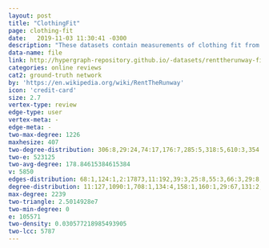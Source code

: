 ```yaml
---
layout: post
title: "ClothingFit"
page: clothing-fit
date:   2019-11-03 11:30:41 -0300
description: "These datasets contain measurements of clothing fit from RentTheRunway."
data-name: file
link: http://hypergraph-repository.github.io/-datasets/renttherunway-final-data.hgf
categories: online reviews
cat2: ground-truth network
by: 'https://en.wikipedia.org/wiki/RentTheRunway'
icon: 'credit-card'
size: 2.7
vertex-type: review
edge-type: user
vertex-meta: -
edge-meta: -
two-max-degree: 1226
maxhesize: 407
two-degree-distribution: 306:8,29:24,74:17,176:7,285:5,318:5,610:3,354:2,563:2,117:13,284:6,474:1,188:7,782:1,589:1,685:2,621:2,797:1,353:6,617:2,430:2,79:26,71:22,154:11,184:8,733:1,107:21,682:1,416:2,10:28,294:5,642:3,162:11,240:10,261:5,514:4,5:46,41:26,15:30,461:2,148:14,586:2,66:27,573:2,512:2,95:17,236:16,90:14,111:12,14:24,396:2,256:5,592:2,1052:1,655:1,565:1,620:1,549:1,135:16,125:19,146:10,130:11,660:1,453:2,110:20,309:5,99:18,525:2,366:2,556:2,128:21,9:32,348:8,736:2,522:2,591:2,183:8,860:1,103:15,345:2,152:15,742:1,843:1,667:5,846:1,454:7,191:7,312:3,663:1,446:3,276:8,508:5,241:12,370:2,197:12,593:2,654:1,624:2,142:13,1055:1,614:3,718:3,372:5,612:1,433:5,664:4,279:7,700:1,368:2,609:2,885:1,890:1,672:2,94:17,290:5,650:2,115:18,607:1,418:3,373:2,171:17,824:1,455:2,334:3,178:7,426:6,503:3,313:5,551:5,493:4,113:16,293:10,914:1,297:5,507:6,471:4,393:2,497:3,274:8,28:23,634:2,97:15,377:4,584:1,39:19,58:21,8:46,333:3,428:1,254:13,628:1,185:13,20:40,774:1,266:5,421:4,451:2,166:10,397:9,35:21,286:4,145:14,392:5,554:1,346:6,86:19,126:11,587:1,303:5,82:17,567:1,75:21,87:21,237:14,668:1,386:4,510:1,613:1,347:3,517:2,523:1,504:1,98:23,666:1,792:2,540:5,161:15,389:3,22:31,73:14,119:14,598:3,222:9,562:1,53:20,646:1,580:2,869:1,640:5,498:3,305:6,603:1,27:21,134:14,215:8,131:10,391:3,249:14,207:10,173:14,542:3,499:3,201:6,477:1,31:21,70:21,625:2,597:1,33:35,473:1,327:4,511:1,230:10,780:2,773:1,50:18,513:1,326:3,248:11,80:25,412:1,447:3,555:2,401:1,217:13,786:2,506:2,120:18,167:8,143:12,62:21,21:41,548:2,280:4,260:8,251:5,463:4,656:1,766:1,757:1,55:12,569:4,155:11,709:2,344:4,747:1,483:1,258:5,205:11,253:6,269:10,492:6,65:17,202:9,44:21,324:4,192:9,13:34,270:7,647:2,137:10,339:4,105:16,800:1,307:9,379:5,352:5,273:5,38:25,118:11,648:3,553:3,821:1,715:1,100:15,411:1,904:1,81:17,268:2,19:43,243:11,424:4,535:1,317:7,676:3,163:11,861:3,108:21,329:5,89:20,735:1,144:20,400:3,788:1,375:2,494:2,112:30,544:2,106:13,26:29,387:3,350:2,4:46,823:1,440:5,585:1,622:1,54:15,101:23,337:5,60:20,34:25,481:3,762:1,238:7,674:1,627:2,295:4,1226:1,242:14,810:1,189:11,16:23,805:2,208:8,695:1,380:2,72:17,362:1,68:21,275:5,46:21,382:5,724:1,547:1,199:11,323:6,995:1,247:9,631:2,18:30,403:5,406:7,652:2,232:9,355:4,749:1,187:18,83:21,539:1,487:5,45:24,753:2,662:2,1039:1,442:1,595:1,546:1,945:1,376:5,61:28,500:1,383:4,710:2,330:1,431:2,409:6,862:2,36:26,870:1,304:6,629:1,476:2,361:4,772:1,415:2,423:7,271:11,714:1,23:23,315:4,288:7,300:6,289:3,435:2,57:18,799:1,690:2,445:1,252:7,96:16,49:27,819:1,489:6,559:2,716:3,227:23,515:2,195:10,157:9,264:4,221:3,153:9,390:2,619:1,484:1,169:9,129:17,88:21,429:2,149:18,783:1,529:1,63:22,472:3,630:2,557:3,501:3,245:7,574:3,210:6,495:1,566:1,150:14,209:8,175:15,308:3,200:10,543:3,172:13,314:5,583:3,37:23,394:4,419:5,596:4,436:3,793:1,450:4,141:15,216:5,30:45,1:69,47:21,214:11,91:11,470:2,147:8,639:1,244:6,693:1,488:2,140:10,863:3,560:5,688:1,378:2,51:32,177:7,123:21,657:2,427:2,358:4,661:2,740:2,581:1,532:2,756:1,365:6,771:1,907:1,509:4,78:21,521:3,407:2,616:4,874:2,817:1,182:7,138:17,518:4,292:4,866:1,235:12,692:1,40:16,0:61,599:1,417:4,12:33,343:8,410:4,528:2,626:1,246:9,364:2,623:2,837:1,456:8,678:1,262:2,92:23,338:3,124:11,267:6,360:2,85:20,25:28,181:10,768:1,356:4,194:12,1002:2,233:15,52:16,234:14,367:2,758:1,278:5,336:7,533:2,64:24,568:6,444:7,408:4,220:7,257:10,651:3,993:1,524:4,588:2,67:31,229:8,190:11,7:55,228:16,179:9,395:2,537:2,325:1,437:4,536:2,615:1,526:5,340:6,402:3,399:3,519:5,174:6,319:4,371:5,24:22,156:8,116:13,349:6,496:1,56:20,520:1,895:1,11:38,491:3,158:10,708:1,464:4,160:13,582:2,478:1,384:3,490:1,946:1,335:8,479:3,828:1,114:25,165:22,133:12,328:7,748:1,84:14,738:2,752:1,645:1,93:17,425:5,564:3,608:3,77:17,311:7,605:1,441:1,132:20,516:4,231:5,550:1,302:3,225:4,224:15,76:15,213:5,204:7,769:1,122:17,414:3,287:4,939:1,180:9,102:16,601:4,413:2,561:1,731:3,331:5,638:1,679:1,462:1,239:8,296:5,139:11,717:1,705:2,212:6,310:9,760:1,265:9,282:4,17:26,250:10,466:3,127:8,475:1,226:7,203:4,43:30,104:27,468:4,320:6,465:1,48:29,711:1,291:4,422:3,196:7,576:2,281:4,578:1,277:6,255:3,485:3,405:2,746:2,164:11,2:64,136:15,151:12,342:6,741:2,283:5,159:12,448:3,459:4,538:1,121:17,109:19,833:1,298:6,457:2,836:1,168:12,644:1,784:1,636:1,211:9,359:5,332:2,299:6,198:15,272:7,482:1,469:1,1088:1,571:2,374:4,505:3,443:3,600:1,689:2,920:1,449:2,480:5,369:5,698:1,486:2,530:3,170:14,42:19,193:13,59:22,675:1,527:5,811:1,726:1,865:1,388:5,69:17,991:1,219:10,223:8,351:5,572:2,434:2,259:6,558:3,460:5,357:6,263:4,531:5,206:8,927:1,32:28,385:4,316:1,670:2,432:4,381:1,781:1,813:1,3:64,804:2,404:1,928:1,812:1,632:1,618:1,341:3,321:5,186:10,420:3,6:41,322:3,218:8
two-e: 523125
two-avg-degree: 178.84615384615384
v: 5850
edges-distribution: 68:1,124:1,2:17873,11:192,39:3,25:8,55:3,66:3,29:8,42:2,59:2,8:484,57:2,20:32,14:99,31:12,407:1,52:2,18:42,33:5,96:1,26:11,35:8,83:1,17:53,64:3,65:1,49:4,44:5,4:3230,37:3,292:1,127:1,13:129,67:1,30:7,1:71884,47:1,32:4,80:1,40:3,7:702,9:313,34:5,228:1,104:1,87:1,3:6876,61:1,79:2,38:5,36:3,48:4,12:150,81:1,140:1,98:1,16:61,21:30,10:264,19:35,51:1,22:26,6:1044,24:21,53:2,28:11,5:1777,23:18,27:14,15:71,41:2
degree-distribution: 11:127,1090:1,708:1,134:4,158:1,160:1,29:67,131:2,249:1,207:1,300:1,2239:1,173:2,289:1,499:1,74:10,176:1,57:22,31:41,70:11,33:44,252:1,114:6,165:1,96:4,133:3,49:17,84:8,327:1,230:1,117:3,93:12,284:2,50:22,77:7,80:10,227:3,188:1,132:2,157:4,516:1,430:1,984:1,221:1,153:2,217:1,79:5,71:12,120:3,154:2,225:1,224:1,76:9,184:1,794:1,167:4,213:1,122:1,143:1,107:2,169:1,62:11,21:86,10:157,1393:1,102:4,294:1,162:2,129:2,88:4,429:1,261:1,5:251,529:1,63:12,15:123,41:36,245:1,148:2,210:1,55:14,66:16,239:1,155:1,150:5,209:1,95:3,139:4,111:2,90:8,14:117,396:2,256:1,205:1,175:1,212:1,308:1,310:1,282:1,135:3,172:1,146:2,130:3,65:21,17:104,202:2,250:2,44:32,801:1,37:48,1100:1,466:1,192:1,110:4,127:3,13:139,99:3,137:2,981:1,216:1,105:4,30:53,1:341,47:19,214:1,307:2,91:3,43:22,9:185,128:3,203:2,147:1,104:3,183:1,522:1,320:1,103:6,152:1,118:5,488:1,38:38,48:30,100:4,81:12,140:4,291:1,196:3,19:101,51:20,177:1,123:3,312:1,686:1,485:1,163:1,108:6,532:1,329:1,2:324,89:4,241:2,370:1,197:1,136:2,151:1,144:2,142:1,78:5,159:1,112:6,612:1,459:1,106:3,109:1,26:72,138:1,4:275,235:1,440:1,168:2,94:10,115:1,54:17,40:28,211:1,101:1,455:1,1582:1,60:15,34:49,178:1,426:1,363:1,238:1,198:1,313:1,493:1,482:1,577:1,914:1,1724:1,12:152,343:1,189:2,626:1,410:1,398:2,16:97,208:2,274:1,92:8,72:10,28:63,97:5,68:15,39:41,46:34,85:8,25:76,42:36,193:2,58:12,181:1,59:13,8:179,333:1,356:1,185:2,20:79,194:2,52:19,18:120,266:2,234:1,69:11,232:4,219:1,166:2,187:1,35:40,83:4,64:14,434:1,145:4,460:1,45:34,554:1,346:1,86:6,67:11,126:1,32:43,229:1,190:4,82:9,7:216,75:7,883:1,228:1,87:6,386:1,3:312,61:17,804:1,431:1,36:40,402:2,98:3,519:1,1713:1,161:1,22:58,6:223,73:20,119:6,24:68,156:1,222:2,53:22,116:3,1478:1,23:78,498:1,315:1,322:1,27:68,1196:1,56:21
max-degree: 2239
two-triangle: 2.5014928e7
two-min-degree: 0
e: 105571
two-density: 0.030577218985493905
two-lcc: 5787
---
```

